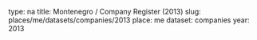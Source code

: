 type: na
title: Montenegro / Company Register (2013)
slug: places/me/datasets/companies/2013
place: me
dataset: companies
year: 2013
